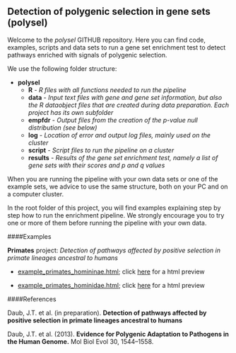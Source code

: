 ## Detection of polygenic selection in gene sets (polysel) ##

Welcome to the *polysel* GITHUB repository. Here you can find code, examples, scripts and data sets to run a gene set enrichment test to detect pathways enriched with signals of polygenic selection.

We use the following folder structure:

* **polysel**
    + **R** - *R files with all functions needed to run the pipeline*
    + **data** - *Input text files with gene and gene set information, but also the R dataobject files that are created during data preparation. Each project has its own subfolder*
    + **empfdr** - *Output files from the creation of the p-value null distribution (see below)*
    + **log** - *Location of error and output log files, mainly used on the cluster*
    + **script** - *Script files to run the pipeline on a cluster*
    + **results** - *Results of the gene set enrichment test, namely a list of gene sets with their scores and p and q values*

When you are running the pipeline with your own data sets or one of the example sets, we advice to use the same structure, both on your PC and on a computer cluster.

In the root folder of this project, you will find examples explaining step by step how to run the enrichment pipeline. We strongly encourage you to try one or more of them before running the pipeline with your own data.

####Examples

**Primates** project: *Detection of pathways affected by positive selection in primate lineages ancestral to humans*

*	[example_primates_homininae.html](https://github.com/CMPG/polysel/blob/master/example_primates_homininae.html "example_primates_homininae.html"); click [here](http://htmlpreview.github.com/?https://github.com/CMPG/polysel/blob/master/example_primates_homininae.html "example_primates_homininae") for a html preview

*	[example_primates_hominidae.html](https://github.com/CMPG/polysel/blob/master/example_primates_hominidae.html "example_primates_hominidae.html"); click [here](http://htmlpreview.github.com/?https://github.com/CMPG/polysel/blob/master/example_primates_hominidae.html "example_primates_hominidae") for a html preview


####References

  Daub, J.T. et al. (in preparation). **Detection of pathways affected by positive selection in primate lineages ancestral to humans**  

  Daub, J.T. et al. (2013). **Evidence for Polygenic Adaptation to Pathogens in the Human Genome.** Mol Biol Evol 30, 1544–1558.
